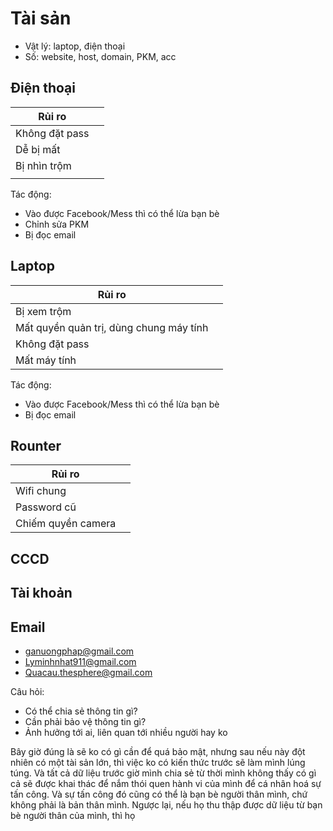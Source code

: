 # Tài sản
- Vật lý: laptop, điện thoại
- Số: website, host, domain, PKM, acc

## Điện thoại
| Rủi ro         |     |
| -------------- | --- |
| Không đặt pass |     |
| Dễ bị mất      |     |
| Bị nhìn trộm   |     |
|                |     |

Tác động:
- Vào được Facebook/Mess thì có thể lừa bạn bè
- Chỉnh sửa PKM
- Bị đọc email

## Laptop
| Rủi ro                                  |     |
| --------------------------------------- | --- |
| Bị xem trộm                             |     |
| Mất quyền quản trị, dùng chung máy tính |     |
| Không đặt pass                          |     |
| Mất máy tính                            |     |
Tác động:
- Vào được Facebook/Mess thì có thể lừa bạn bè
- Bị đọc email
## Rounter
| Rủi ro             |     |
| ------------------ | --- |
| Wifi chung         |     |
| Password cũ        |     |
| Chiếm quyền camera |     |

## CCCD
## Tài khoản
## Email
- ganuongphap@gmail.com
- Lyminhnhat911@gmail.com
- Quacau.thesphere@gmail.com



Câu hỏi:
- Có thể chia sẻ thông tin gì?
- Cần phải bảo vệ thông tin gì?
- Ảnh hưởng tới ai, liên quan tới nhiều người hay ko


Bây giờ đúng là sẽ ko có gì cần để quá bảo mật, nhưng sau nếu này đột nhiên có một tài sản lớn, thì việc ko có kiến thức trước sẽ làm mình lúng túng. Và tất cả dữ liệu trước giờ mình chia sẻ từ thời mình không thấy có gì cả sẽ được khai thác để nắm thói quen hành vi của mình để cá nhân hoá sự tấn công. Và sự tấn công đó cũng có thể là bạn bè người thân mình, chứ không phải là bản thân mình. Ngược lại, nếu họ thu thập được dữ liệu từ bạn bè người thân của mình, thì họ 